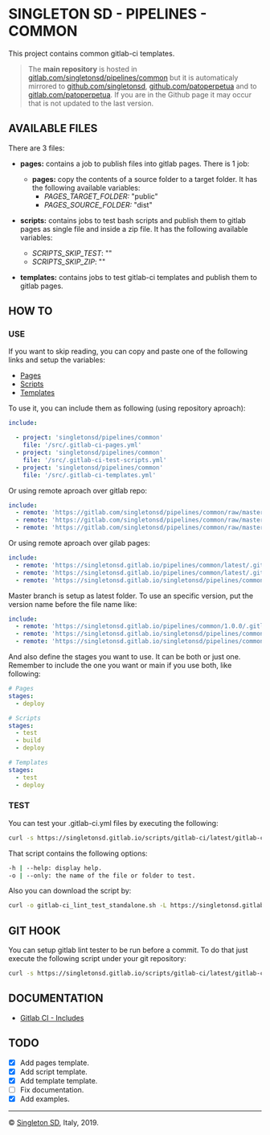 # SINGLETON SD - PIPELINES - COMMON

This project contains common gitlab-ci templates.

> The **main repository** is hosted in [gitlab.com/singletonsd/pipelines/common](https://gitlab.com/singletonsd/pipelines/common.git) but it is automaticaly mirrored to [github.com/singletonsd](https://github.com/singletonsd/pipelines-common.git), [github.com/patoperpetua](https://github.com/patoperpetua/pipelines-common.git) and to [gitlab.com/patoperpetua](https://gitlab.com/patoperpetua/pipelines-common.git). If you are in the Github page it may occur that is not updated to the last version.

## AVAILABLE FILES

There are 3 files:

- **pages:** contains a job to publish files into gitlab pages. There is 1 job:
  - **pages:** copy the contents of a source folder to a target folder. It has the following available variables:
    - *PAGES_TARGET_FOLDER:* "public"
    - *PAGES_SOURCE_FOLDER:* "dist"

- **scripts:** contains jobs to test bash scripts and publish them to gitlab pages as single file and inside a zip file. It has the following available variables:
  - *SCRIPTS_SKIP_TEST*: ""
  - *SCRIPTS_SKIP_ZIP*: ""

- **templates:** contains jobs to test gitlab-ci templates and publish them to gitlab pages.

## HOW TO

### USE

If you want to skip reading, you can copy and paste one of the following links and setup the variables:

- [Pages](https://gitlab.com/singletonsd/pipelines/common/raw/master/examples/.gitlab-ci-example-pages.yml)
- [Scripts](https://gitlab.com/singletonsd/pipelines/common/raw/master/examples/.gitlab-ci-example-scripts.yml)
- [Templates](https://gitlab.com/singletonsd/pipelines/common/raw/master/examples/.gitlab-ci-example-templates.yml)

To use it, you can include them as following (using repository aproach):

```yaml
include:

  - project: 'singletonsd/pipelines/common'
    file: '/src/.gitlab-ci-pages.yml'
  - project: 'singletonsd/pipelines/common'
    file: '/src/.gitlab-ci-test-scripts.yml'
  - project: 'singletonsd/pipelines/common'
    file: '/src/.gitlab-ci-templates.yml'
```

Or using remote aproach over gitlab repo:

```yaml
include:
  - remote: 'https://gitlab.com/singletonsd/pipelines/common/raw/master/src/.gitlab-ci-pages.yml'
  - remote: 'https://gitlab.com/singletonsd/pipelines/common/raw/master/src/.gitlab-ci-scripts.yml'
  - remote: 'https://gitlab.com/singletonsd/pipelines/common/raw/master/src/.gitlab-ci-test-templates.yml'
```

Or using remote aproach over gilab pages:

```yaml
include:
  - remote: 'https://singletonsd.gitlab.io/pipelines/common/latest/.gitlab-ci-pages.yml'
  - remote: 'https://singletonsd.gitlab.io/pipelines/common/latest/.gitlab-ci-scripts.yml'
  - remote: 'https://singletonsd.gitlab.io/singletonsd/pipelines/common/latest/.gitlab-ci-test-templates.yml'
```

Master branch is setup as latest folder. To use an specific version, put the version name before the file name like:

```yaml
include:
  - remote: 'https://singletonsd.gitlab.io/pipelines/common/1.0.0/.gitlab-ci-${FILE}.yml'
  - remote: 'https://singletonsd.gitlab.io/singletonsd/pipelines/common/develop/.gitlab-ci-${FILE}.yml'
  - remote: 'https://singletonsd.gitlab.io/singletonsd/pipelines/common/feature-new/.gitlab-ci-test-${FILE}.yml'
```

And also define the stages you want to use. It can be both or just one. Remember to include the one you want or main if you use both, like following:

```yaml
# Pages
stages:
  - deploy

# Scripts
stages:
  - test
  - build
  - deploy

# Templates
stages:
  - test
  - deploy
```

### TEST

You can test your .gitlab-ci.yml files by executing the following:

```bash
curl -s https://singletonsd.gitlab.io/scripts/gitlab-ci/latest/gitlab-ci_lint_test_standalone.sh | bash /dev/stdin
```

That script contains the following options:

```bash
-h | --help: display help.
-o | --only: the name of the file or folder to test.
```

Also you can download the script by:

```bash
curl -o gitlab-ci_lint_test_standalone.sh -L https://singletonsd.gitlab.io/scripts/gitlab-ci/latest/gitlab-ci_lint_test_standalone.sh
```

## GIT HOOK

You can setup gitlab lint tester to be run before a commit. To do that just execute the following script under your git repository:

```bash
curl -s https://singletonsd.gitlab.io/scripts/gitlab-ci/latest/gitlab-ci_lint_hook_installer.sh | bash /dev/stdin
```

## DOCUMENTATION

- [Gitlab CI - Includes](https://docs.gitlab.com/ee/ci/yaml/)

## TODO

- [X] Add pages template.
- [X] Add script template.
- [X] Add template template.
- [ ] Fix documentation.
- [X] Add examples.

----------------------

© [Singleton SD](http://www.singletonsd.com), Italy, 2019.

